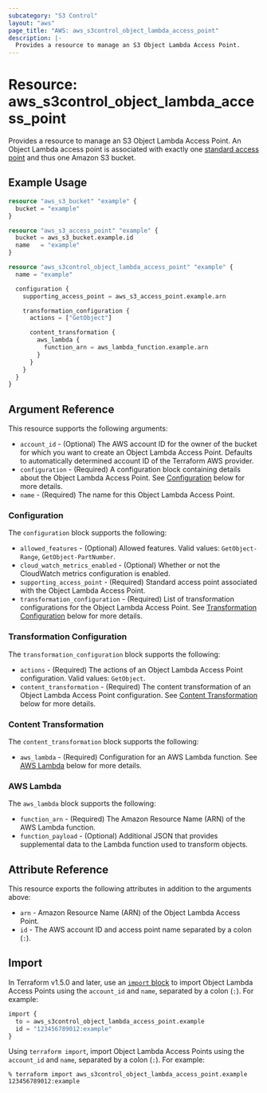 ```yaml
---
subcategory: "S3 Control"
layout: "aws"
page_title: "AWS: aws_s3control_object_lambda_access_point"
description: |-
  Provides a resource to manage an S3 Object Lambda Access Point.
---
```


# Resource: aws_s3control_object_lambda_access_point

Provides a resource to manage an S3 Object Lambda Access Point.
An Object Lambda access point is associated with exactly one [standard access point](s3_access_point.html) and thus one Amazon S3 bucket.

## Example Usage

```terraform
resource "aws_s3_bucket" "example" {
  bucket = "example"
}

resource "aws_s3_access_point" "example" {
  bucket = aws_s3_bucket.example.id
  name   = "example"
}

resource "aws_s3control_object_lambda_access_point" "example" {
  name = "example"

  configuration {
    supporting_access_point = aws_s3_access_point.example.arn

    transformation_configuration {
      actions = ["GetObject"]

      content_transformation {
        aws_lambda {
          function_arn = aws_lambda_function.example.arn
        }
      }
    }
  }
}
```

## Argument Reference

This resource supports the following arguments:

* `account_id` - (Optional) The AWS account ID for the owner of the bucket for which you want to create an Object Lambda Access Point. Defaults to automatically determined account ID of the Terraform AWS provider.
* `configuration` - (Required) A configuration block containing details about the Object Lambda Access Point. See [Configuration](#configuration) below for more details.
* `name` - (Required) The name for this Object Lambda Access Point.

### Configuration

The `configuration` block supports the following:

* `allowed_features` - (Optional) Allowed features. Valid values: `GetObject-Range`, `GetObject-PartNumber`.
* `cloud_watch_metrics_enabled` - (Optional) Whether or not the CloudWatch metrics configuration is enabled.
* `supporting_access_point` - (Required) Standard access point associated with the Object Lambda Access Point.
* `transformation_configuration` - (Required) List of transformation configurations for the Object Lambda Access Point. See [Transformation Configuration](#transformation-configuration) below for more details.

### Transformation Configuration

The `transformation_configuration` block supports the following:

* `actions` - (Required) The actions of an Object Lambda Access Point configuration. Valid values: `GetObject`.
* `content_transformation` - (Required) The content transformation of an Object Lambda Access Point configuration. See [Content Transformation](#content-transformation) below for more details.

### Content Transformation

The `content_transformation` block supports the following:

* `aws_lambda` - (Required) Configuration for an AWS Lambda function. See [AWS Lambda](#aws-lambda) below for more details.

### AWS Lambda

The `aws_lambda` block supports the following:

* `function_arn` - (Required) The Amazon Resource Name (ARN) of the AWS Lambda function.
* `function_payload` - (Optional) Additional JSON that provides supplemental data to the Lambda function used to transform objects.

## Attribute Reference

This resource exports the following attributes in addition to the arguments above:

* `arn` - Amazon Resource Name (ARN) of the Object Lambda Access Point.
* `id` - The AWS account ID and access point name separated by a colon (`:`).

## Import

In Terraform v1.5.0 and later, use an [`import` block](https://developer.hashicorp.com/terraform/language/import) to import Object Lambda Access Points using the `account_id` and `name`, separated by a colon (`:`). For example:

```terraform
import {
  to = aws_s3control_object_lambda_access_point.example
  id = "123456789012:example"
}
```

Using `terraform import`, import Object Lambda Access Points using the `account_id` and `name`, separated by a colon (`:`). For example:

```console
% terraform import aws_s3control_object_lambda_access_point.example 123456789012:example
```

